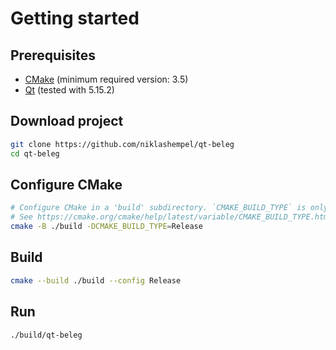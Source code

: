 # Getting started

## Prerequisites
- [CMake](https://cmake.org/) (minimum required version: 3.5)
- [Qt](https://www.qt.io/) (tested with 5.15.2)

## Download project
```sh
git clone https://github.com/niklashempel/qt-beleg
cd qt-beleg
```


## Configure CMake
```sh
# Configure CMake in a 'build' subdirectory. `CMAKE_BUILD_TYPE` is only required if you are using a single-configuration generator such as make.
# See https://cmake.org/cmake/help/latest/variable/CMAKE_BUILD_TYPE.html?highlight=cmake_build_type
cmake -B ./build -DCMAKE_BUILD_TYPE=Release
```

## Build
```sh
cmake --build ./build --config Release
```

## Run
```sh
./build/qt-beleg
```
